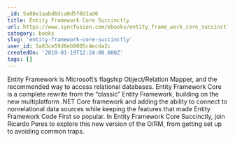 ```yaml
---
_id: 5a88e1aabd6dca0d5f0d1ad6
title: Entity Framework Core Succinctly
url: https://www.syncfusion.com/ebooks/entity_frame_work_core_succinctly
category: books
slug: 'entity-framework-core-succinctly'
user_id: 5a83ce59d6eb0005c4ecda2c
createdOn: '2018-01-19T12:24:00.000Z'
tags: []
---
```


Entity Framework is Microsoft’s flagship Object/Relation Mapper, and the recommended way to access relational databases. Entity Framework Core is a complete rewrite from the “classic” Entity Framework, building on the new multiplatform .NET Core framework and adding the ability to connect to nonrelational data sources while keeping the features that made Entity Framework Code First so popular. In Entity Framework Core Succinctly, join Ricardo Peres to explore this new version of the O/RM, from getting set up to avoiding common traps.
